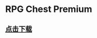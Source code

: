 # RPG Chest Premium

## [点击下载](https://www.spigotmc.org/resources/rpg-chest-premium-1-12-2-1-16-x-now-free.71939/update?update=324772)

